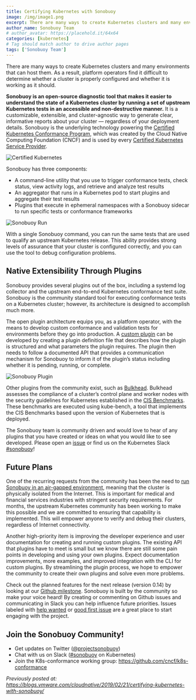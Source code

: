 ```yaml
---
title: Certifying Kubernetes with Sonobuoy
image: /img/image1.png
excerpt: There are many ways to create Kubernetes clusters and many environments that can host them. As a result, platform operators find it difficult to determine whether a cluster is properly configured and whether it is working as it should.
author_name: Sonobuoy Team
# author_avatar: https://placehold.it/64x64
categories: [kubernetes]
# Tag should match author to drive author pages
tags: ['Sonobuoy Team']
---
```

There are many ways to create Kubernetes clusters and many environments that can host them. As a result, platform operators find it difficult to determine whether a cluster is properly configured and whether it is working as it should.

**Sonobuoy is an open-source diagnostic tool that makes it easier to understand the state of a Kubernetes cluster by running a set of upstream Kubernetes tests in an accessible and non-destructive manner.** It is a customizable, extensible, and cluster-agnostic way to generate clear, informative reports about your cluster — regardless of your deployment details. Sonobuoy is the underlying technology powering the [Certified Kubernetes Conformance Program](https://www.cncf.io/certification/software-conformance), which was created by the Cloud Native Computing Foundation (CNCF) and is used by every [Certified Kubernetes Service Provider](https://www.cncf.io/certification/kcsp/).

![Certified Kubernetes](/img/image3.png "Certified Kubernetes")

Sonobuoy has three components:
* A command-line utility that you use to trigger conformance tests, check status, view activity logs, and retrieve and analyze test results
* An aggregator that runs in a Kubernetes pod to start plugins and aggregate their test results
* Plugins that execute in ephemeral namespaces with a Sonobuoy sidecar to run specific tests or conformance frameworks

![Sonobuoy Run](/img/image1.png "Sonobuoy Run")

With a single Sonobuoy command, you can run the same tests that are used to qualify an upstream Kubernetes release. This ability provides strong levels of assurance that your cluster is configured correctly, and you can use the tool to debug configuration problems.

## Native Extensibility Through Plugins
Sonobuoy provides several plugins out of the box, including a systemd log collector and the upstream end-to-end Kubernetes conformance test suite. Sonobuoy is the community standard tool for executing conformance tests on a Kubernetes cluster; however, its architecture is designed to accomplish much more.

The open plugin architecture equips you, as a platform operator, with the means to develop custom conformance and validation tests for environments before they go into production. A [custom plugin](https://github.com/heptio/sonobuoy/blob/master/docs/plugins.md) can be developed by creating a plugin definition file that describes how the plugin is structured and what parameters the plugin requires. The plugin then needs to follow a documented API that provides a communication mechanism for Sonobuoy to inform it of the plugin’s status including whether it is pending, running, or complete.

![Sonobuoy Plugin](/img/image4.png "Sonobuoy Plugin")

Other plugins from the community exist, such as [Bulkhead](https://github.com/bgeesaman/sonobuoy-plugin-bulkhead). Bulkhead assesses the compliance of a cluster’s control plane and worker nodes with the security guidelines for Kubernetes established in the [CIS Benchmarks](https://www.cisecurity.org/benchmark/kubernetes/). These benchmarks are executed using kube-bench, a tool that implements the CIS Benchmarks based upon the version of Kubernetes that is deployed.

The Sonobuoy team is community driven and would love to hear of any plugins that you have created or ideas on what you would like to see developed. Please open an [issue](https://github.com/heptio/sonobuoy/issues/new/choose) or find us on the Kubernetes Slack [#sonobuoy](https://kubernetes.slack.com/messages/C6L3G051C)!

## Future Plans
One of the recurring requests from the community has been the need to [run Sonobuoy in an air-gapped environment](https://github.com/heptio/sonobuoy/issues/160), meaning that the cluster is physically isolated from the Internet. This is important for medical and financial services industries with stringent security requirements. For months, the upstream Kubernetes community has been working to make this possible and we are committed to ensuring that capability is implemented. This will empower anyone to verify and debug their clusters, regardless of Internet connectivity.

Another high-priority item is improving the developer experience and user documentation for creating and running custom plugins. The existing API that plugins have to meet is small but we know there are still some pain points in developing and using your own plugins. Expect documentation improvements, more examples, and improved integration with the CLI for custom plugins. By streamlining the plugin process, we hope to empower the community to create their own plugins and solve even more problems.

Check out the planned features for the next release (version 0.14) by looking at our [Github milestone](https://github.com/heptio/sonobuoy/issues?utf8=%E2%9C%93&q=is%3Aissue+milestone%3Av0.14+).  Sonobuoy is built by the community so make your voice heard! By creating or commenting on Github issues and communicating in Slack you can help influence future priorities. Issues labeled with [help wanted](https://github.com/heptio/sonobuoy/issues?q=is%3Aopen+is%3Aissue+label%3A%22good+first+issue%22+label%3A%22help+wanted%22) or [good first issue](https://github.com/heptio/sonobuoy/issues?q=is%3Aopen+is%3Aissue+label%3A%22good+first+issue%22) are a great place to start engaging with the project.

## Join the Sonobuoy Community!
* Get updates on Twitter ([@projectsonobuoy](https://twitter.com/projectsonobuoy))
* Chat with us on Slack ([#sonobuoy​](https://kubernetes.slack.com/messages/sonobuoy) on Kubernetes)
* Join the K8s-conformance working group: <https://github.com/cncf/k8s-conformance>

_Previously posted at: <https://blogs.vmware.com/cloudnative/2019/02/21/certifying-kubernetes-with-sonobuoy/>_
